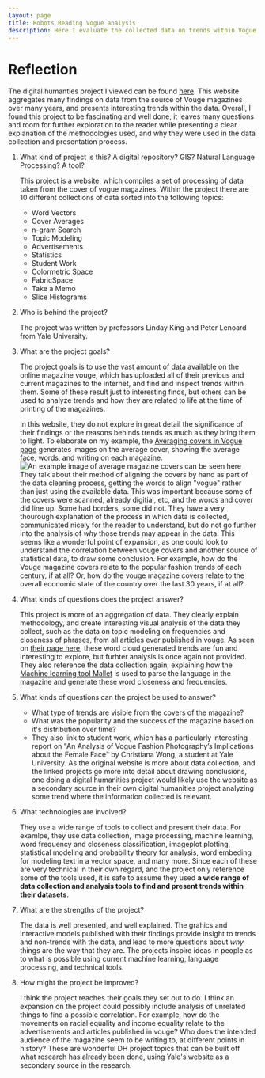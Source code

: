 ```yaml
---
layout: page
title: Robots Reading Vogue analysis
description: Here I evaluate the collected data on trends within Vogue magazine, collected by researchers of humanities at Yale University.
---
```

# Reflection
The digital humanties project I viewed can be found [here](http://dh.library.yale.edu/projects/vogue/). This website aggregates many findings on data from the source of Vouge magazines over many years, and presents interesting trends within the data. Overall, I found this project to be fascinating and well done, it leaves many questions and room for further exploration to the reader while presenting a clear explanation of the methodologies used, and why they were used in the data collection and presentation process.

1. What kind of project is this? A digital repository? GIS? Natural Language Processing? A tool?

    This project is a website, which compiles a set of processing of data taken from the cover of vogue magazines. Within the project there are 10 different collections of data sorted into the following topics:
    - Word Vectors
    - Cover Averages
    - n-gram Search
    - Topic Modeling
    - Advertisements
    - Statistics 
    - Student Work
    - Colormetric Space
    - FabricSpace 
    - Take a Memo
    - Slice Histograms 

2. Who is behind the project?
    
    The project was written by professors Linday King and Peter Lenoard from Yale University.

3. What are the project goals?
    
    The project goals is to use the vast amount of data available on the online magazine vouge, which has uploaded all of their previous and current magazines to the internet, and find and inspect trends within them. Some of these result just to interesting finds, but others can be used to analyze trends and how they are related to life at the time of printing of the magazines. 
    
    In this website, they do not explore in great detail the significance of their findings or the reasons behinds trends as much as they bring them to light. To elaborate on my example, the [Averaging covers in Vogue page](http://dh.library.yale.edu/projects/vogue/coveraverages/) generates images on the average cover, showing the average face, words, and writing on each magazine. ![An example image of average magazine covers can be seen here](http://dh.library.yale.edu/projects/vogue/coveraverages/197080.jpg) They talk about their method of aligning the covers by hand as part of the data cleaning process, getting the words to align "vogue" rather than just using the available data. This was important because some of the covers were scanned, already digitial, etc, and the words and cover did line up. Some had borders, some did not. They have a very thourough explanation of the process in which data is collected, communicated nicely for the reader to understand, but do not go further into the analysis of _why_ those trends may appear in the data. This seems like a wonderful point of expansion, as one could look to understand the correlation between vouge covers and another source of statistical data, to draw some conclusion. For example, how do the Vouge magazine covers relate to the popular fashion trends of each century, if at all? Or, how do the vouge magazine covers relate to the overall economic state of the country over the last 30 years, if at all?
4. What kinds of questions does the project answer?
    
    This project is more of an aggregation of data. They clearly explain methodology, and create interesting visual analysis of the data they collect, such as the data on topic modeling on frequencies and closeness of phrases, from all articles ever published in vouge. As seen on [their page here](http://dh.library.yale.edu/projects/vogue/topics/), these word cloud generated trends are fun and interesting to explore, but furhter analysis is once again not provided. They also reference the data collection again, explaining how the [Machine learning tool Mallet](https://mimno.github.io/Mallet/index) is used to parse the language in the magazine and generate these word closeness and frequencies.
5. What kinds of questions can the project be used to answer?
    
    - What type of trends are visible from the covers of the magazine? 
    - What was the popularity and the success of the magazine based on it's distribution over time?
    - They also link to student work, which has a particularly interesting report on "An Analysis of Vogue Fashion Photography’s Implications about the Female Face" by Christiana Wong, a student at Yale University. As the original website is more about data collection, and the linked projects go more into detail about drawing conclusions, one doing a digital humanities project would likely use the website as a secondary source in their own digital humanities project analyzing some trend where the information collected is relevant.
6. What technologies are involved?
    
    They use a wide range of tools to collect and present their data. For examlpe, they use data collection, image processing, machine learning, word frequency and closeness classification, imageplot plotting, statistical modeling and probability theory for analysis, word embeding for modeling text in a vector space, and many more. Since each of these are very technical in their own regard, and the project only reference some of the tools used, it is safe to assume they used __a wide range of data collection and analysis tools to find and present trends within their datasets__.
7. What are the strengths of the project?
    
    The data is well presented, and well explained. The grahics and interactive models published with their findings provide insight to trends and non-trends with the data, and lead to more questions about _why_ things are the way that they are. The projects inspire ideas in people as to what is possible using current machine learning, language processing, and technical tools.
8. How might the project be improved?
    
    I think the project reaches their goals they set out to do. I think an expansion on the project could possibly include analysis of unrelated things to find a possible correlation. For example, how do the movements on racial equality and income equality relate to the advertisements and articles published in vouge? Who does the intended audience of the magazine seem to be writing to, at different points in history? These are wonderful DH project topics that can be built off what research has already been done, using Yale's website as a secondary source in the research.
